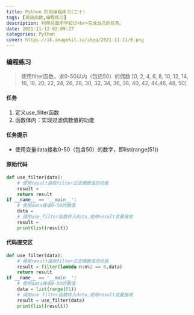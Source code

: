 ```yaml
---
title: Python 阶段编程练习(二十)
tags: [高级函数,编程练习]
description: 利用前面所学知识<br>完成自己的任务。
date: 2021-11-12 02:09:27
categories: Python
cover: https://ik.imagekit.io/zkeq/2021-11-11/6.png
---
```


### 编程练习

> 使用filter函数，求0-50以内（包括50）的偶数
> [0, 2, 4, 6, 8, 10, 12, 14, 16, 18, 20, 22, 24, 26, 28, 30, 32, 34, 36, 38, 40, 42, 44,46, 48, 50]

#### 任务

1. 定义use_filter函数
2. 函数体内：实现过滤偶数值的功能

#### 任务提示

- 使用变量data接收0-50（包含50）的数字，即list(range(51))

#### 原始代码

```python
def use_filter(data):
    # 使用result接收filter过滤偶数值的功能
    result =
    return result
if __name__ == '__main__':
    # 使用data接收0-50的数值
    data =
    # 调用use_filter函数传入data,使用result变量接收
    result =
    print(list(result))
```

#### 代码提交区

```python
def use_filter(data):
    # 使用result接收filter过滤偶数值的功能
    result = filter(lambda n:n%2 == 0,data)
    return result
if __name__ == '__main__':
    # 使用data接收0-50的数值
    data = list(range(51))
    # 调用use_filter函数传入data,使用result变量接收
    result = use_filter(data)
    print(list(result))
```

